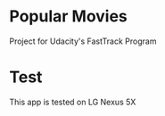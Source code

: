 # Popular Movies

Project for Udacity's FastTrack Program 

# Test

This app is tested on LG Nexus 5X


